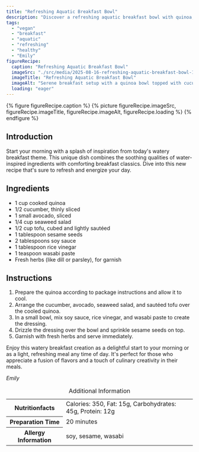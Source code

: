 ```yaml
---
title: "Refreshing Aquatic Breakfast Bowl"
description: "Discover a refreshing aquatic breakfast bowl with quinoa, avocado, seaweed, and tofu, dressed in a wasabi-infused sauce. Perfect for a light and energizing start."
tags:
  - "vegan"
  - "breakfast"
  - "aquatic"
  - "refreshing"
  - "healthy"
  - "Emily"
figureRecipe: 
  caption: "Refreshing Aquatic Breakfast Bowl"
  imageSrc: "./src/media/2025-08-16-refreshing-aquatic-breakfast-bowl-1116.png"
  imageTitle: "Refreshing Aquatic Breakfast Bowl"
  imageAlt: "Serene breakfast setup with a quinoa bowl topped with cucumber, avocado, seaweed salad, tofu, and herbs, beside a dressing glass, in natural light."
  loading: "eager"
---
```


{% figure figureRecipe.caption %}
{% picture figureRecipe.imageSrc, figureRecipe.imageTitle, figureRecipe.imageAlt, figureRecipe.loading %}
{% endfigure %}

## Introduction

Start your morning with a splash of inspiration from today's watery breakfast theme. This unique dish combines the soothing qualities of water-inspired ingredients with comforting breakfast classics. Dive into this new recipe that's sure to refresh and energize your day.

## Ingredients

- 1 cup cooked quinoa 
- 1/2 cucumber, thinly sliced 
- 1 small avocado, sliced 
- 1/4 cup seaweed salad 
- 1/2 cup tofu, cubed and lightly sautéed 
- 1 tablespoon sesame seeds 
- 2 tablespoons soy sauce 
- 1 tablespoon rice vinegar 
- 1 teaspoon wasabi paste 
- Fresh herbs (like dill or parsley), for garnish

## Instructions

1. Prepare the quinoa according to package instructions and allow it to cool. 
2. Arrange the cucumber, avocado, seaweed salad, and sautéed tofu over the cooled quinoa. 
3. In a small bowl, mix soy sauce, rice vinegar, and wasabi paste to create the dressing. 
4. Drizzle the dressing over the bowl and sprinkle sesame seeds on top. 
5. Garnish with fresh herbs and serve immediately.

Enjoy this watery breakfast creation as a delightful start to your morning or as a light, refreshing meal any time of day. It's perfect for those who appreciate a fusion of flavors and a touch of culinary creativity in their meals.

*Emily*

<table><caption class='sr-only'>Additional Information</caption><tr><th>Nutritionfacts</th><td>Calories: 350, Fat: 15g, Carbohydrates: 45g, Protein: 12g&nbsp;</td></tr><tr><th>Preparation Time</th><td>20 minutes&nbsp;</td></tr><tr><th>Allergy Information</th><td>soy, sesame, wasabi&nbsp;</td></tr></table>

